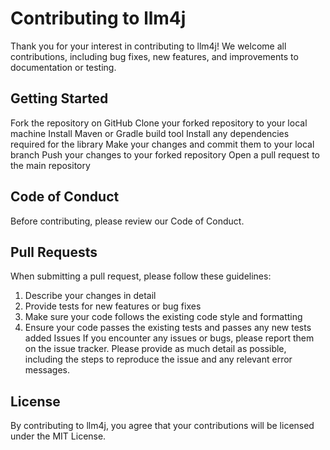 # Contributing to llm4j
Thank you for your interest in contributing to llm4j! We welcome all contributions, including bug fixes, new features, and improvements to documentation or testing.

## Getting Started
Fork the repository on GitHub
Clone your forked repository to your local machine
Install Maven or Gradle build tool
Install any dependencies required for the library
Make your changes and commit them to your local branch
Push your changes to your forked repository
Open a pull request to the main repository
## Code of Conduct
Before contributing, please review our Code of Conduct.

## Pull Requests
When submitting a pull request, please follow these guidelines:

1. Describe your changes in detail
2. Provide tests for new features or bug fixes
3. Make sure your code follows the existing code style and formatting
4. Ensure your code passes the existing tests and passes any new tests added
Issues
If you encounter any issues or bugs, please report them on the issue tracker. Please provide as much detail as possible, including the steps to reproduce the issue and any relevant error messages.

## License
By contributing to llm4j, you agree that your contributions will be licensed under the MIT License.